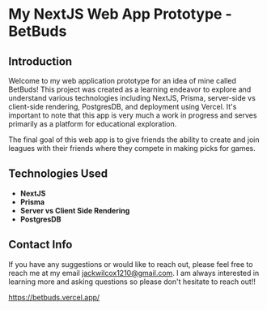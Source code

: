 # My NextJS Web App Prototype - BetBuds

## Introduction

Welcome to my web application prototype for an idea of mine called BetBuds! This project was created as a learning endeavor to explore and understand various technologies including NextJS, Prisma, server-side vs client-side rendering, PostgresDB, and deployment using Vercel. It's important to note that this app is very much a work in progress and serves primarily as a platform for educational exploration.

The final goal of this web app is to give friends the ability to create and join leagues with their friends where they compete in making picks for games.

## Technologies Used

- **NextJS**
- **Prisma**
- **Server vs Client Side Rendering**
- **PostgresDB**

## Contact Info

If you have any suggestions or would like to reach out, please feel free to reach me at my email jackwilcox1210@gmail.com.
I am always interested in learning more and asking questions so please don't hesitate to reach out!!


https://betbuds.vercel.app/
